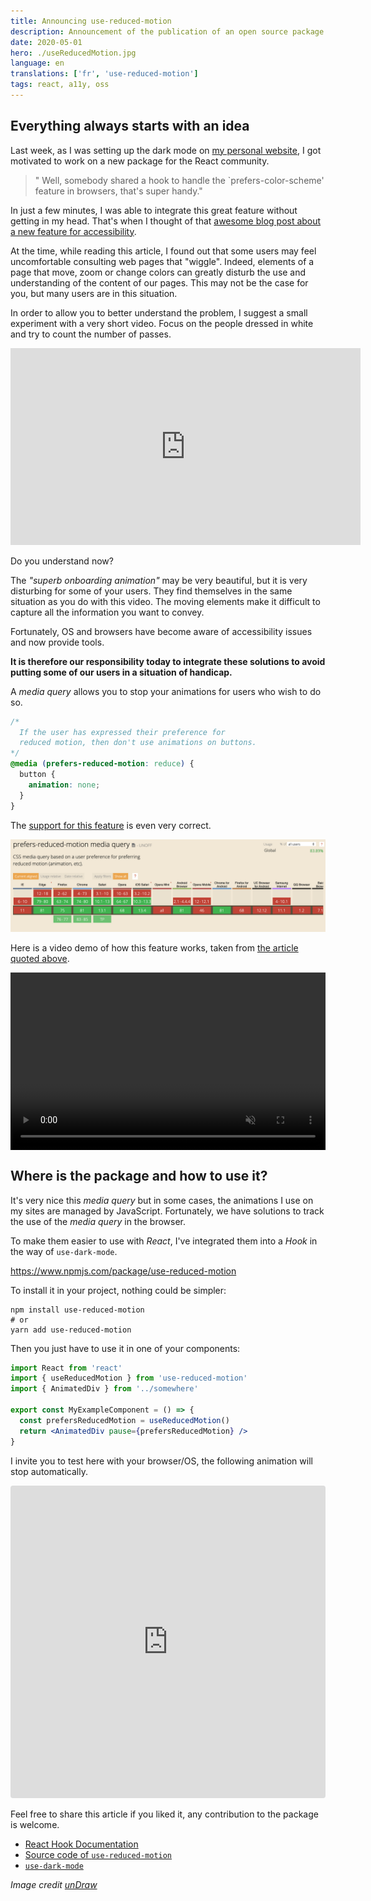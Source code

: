 ```yaml
---
title: Announcing use-reduced-motion
description: Announcement of the publication of an open source package for the management of motion reduction for web accessibility. Inspired by my readings and wanting to learn more about React's Hook.
date: 2020-05-01
hero: ./useReducedMotion.jpg
language: en
translations: ['fr', 'use-reduced-motion']
tags: react, a11y, oss
---
```


## Everything always starts with an idea

Last week, as I was setting up the dark mode on [my personal website](https://slashgear.github.io/), I got motivated to work on a new package for the React community.

> " Well, somebody shared a hook to handle the `prefers-color-scheme' feature in browsers, that's super handy."

In just a few minutes, I was able to integrate this great feature without getting in my head.
That's when I thought of that [awesome blog post about a new feature for accessibility](https://web.dev/prefers-reduced-motion/).

At the time, while reading this article, I found out that some users may feel uncomfortable consulting web pages that "wiggle".
Indeed, elements of a page that move, zoom or change colors can greatly disturb the use and understanding of the content of our pages.
This may not be the case for you, but many users are in this situation.

In order to allow you to better understand the problem, I suggest a small experiment with a very short video.
Focus on the people dressed in white and try to count the number of passes.

<iframe width="560" height="315" src="https://www.youtube-nocookie.com/embed/Ahg6qcgoay4" frameborder="0" allow="accelerometer; autoplay; encrypted-media; gyroscope; picture-in-picture" allowfullscreen></iframe>

Do you understand now?

The _"superb onboarding animation"_ may be very beautiful, but it is very disturbing for some of your users.
They find themselves in the same situation as you do with this video.
The moving elements make it difficult to capture all the information you want to convey.

Fortunately, OS and browsers have become aware of accessibility issues and now provide tools.

**It is therefore our responsibility today to integrate these solutions to avoid putting some of our users in a situation of handicap.**

A _media query_ allows you to stop your animations for users who wish to do so.

```css
/*
  If the user has expressed their preference for
  reduced motion, then don't use animations on buttons.
*/
@media (prefers-reduced-motion: reduce) {
  button {
    animation: none;
  }
}
```

The [support for this feature](https://caniuse.com/#feat=prefers-reduced-motion) is even very correct.

![Support for the prefers-reduced-motion feature in May 2020](./prefersReduceMotion-support-05-2020.png)

Here is a video demo of how this feature works, taken from [the article quoted above](https://web.dev/prefers-reduced-motion/).

<div style="position:relative;height:0;padding-bottom:56.25%">
<video muted="" playsinline="" controls="" style=" position: absolute; top: 0; left: 0; width: 100%; height: 100%; ">
    <source src="https://storage.googleapis.com/web-dev-assets/prefers-reduced-motion/prefers-reduced-motion.mp4" type="video/mp4">
</video>
</div>

## Where is the package and how to use it?

It's very nice this _media query_ but in some cases, the animations I use on my sites are managed by JavaScript.
Fortunately, we have solutions to track the use of the _media query_ in the browser.

To make them easier to use with _React_, I've integrated them into a _Hook_ in the way of `use-dark-mode`.

https://www.npmjs.com/package/use-reduced-motion

To install it in your project, nothing could be simpler:

```shell
npm install use-reduced-motion
# or
yarn add use-reduced-motion
```

Then you just have to use it in one of your components:

```jsx
import React from 'react'
import { useReducedMotion } from 'use-reduced-motion'
import { AnimatedDiv } from '../somewhere'

export const MyExampleComponent = () => {
  const prefersReducedMotion = useReducedMotion()
  return <AnimatedDiv pause={prefersReducedMotion} />
}
```

I invite you to test here with your browser/OS, the following animation will stop automatically.

<iframe
 src="https://codesandbox.io/embed/use-reduced-motion-pi966?fontsize=14&hidenavigation=1&theme=dark&view=preview"
 style="width:100%; height:500px; border:0; border-radius: 4px; overflow:hidden;"
 title="use-reduced-motion"
 allow="accelerometer; ambient-light-sensor; camera; encrypted-media; geolocation; gyroscope; hid; microphone; midi; payment; usb; vr"
 sandbox="allow-forms allow-modals allow-popups allow-presentation allow-same-origin allow-scripts"></iframe>

Feel free to share this article if you liked it, any contribution to the package is welcome.

- [React Hook Documentation](https://en.reactjs.org/docs/hooks-intro.html)
- [Source code of `use-reduced-motion`](https://github.com/Slashgear/use-reduced-motion)
- [`use-dark-mode`](https://github.com/donavon/use-dark-mode)

_Image credit [unDraw](https://undraw.co/)_
